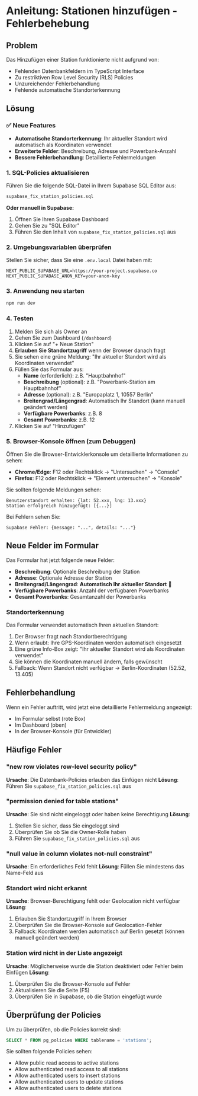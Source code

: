 # Anleitung: Stationen hinzufügen - Fehlerbehebung

## Problem
Das Hinzufügen einer Station funktionierte nicht aufgrund von:
- Fehlenden Datenbankfeldern im TypeScript Interface
- Zu restriktiven Row Level Security (RLS) Policies
- Unzureichender Fehlerbehandlung
- Fehlende automatische Standorterkennung

## Lösung

### ✅ Neue Features
- **Automatische Standorterkennung**: Ihr aktueller Standort wird automatisch als Koordinaten verwendet
- **Erweiterte Felder**: Beschreibung, Adresse und Powerbank-Anzahl
- **Bessere Fehlerbehandlung**: Detaillierte Fehlermeldungen

### 1. SQL-Policies aktualisieren

Führen Sie die folgende SQL-Datei in Ihrem Supabase SQL Editor aus:

```bash
supabase_fix_station_policies.sql
```

**Oder manuell in Supabase:**

1. Öffnen Sie Ihren Supabase Dashboard
2. Gehen Sie zu "SQL Editor"
3. Führen Sie den Inhalt von `supabase_fix_station_policies.sql` aus

### 2. Umgebungsvariablen überprüfen

Stellen Sie sicher, dass Sie eine `.env.local` Datei haben mit:

```env
NEXT_PUBLIC_SUPABASE_URL=https://your-project.supabase.co
NEXT_PUBLIC_SUPABASE_ANON_KEY=your-anon-key
```

### 3. Anwendung neu starten

```bash
npm run dev
```

### 4. Testen

1. Melden Sie sich als Owner an
2. Gehen Sie zum Dashboard (`/dashboard`)
3. Klicken Sie auf "+ Neue Station"
4. **Erlauben Sie Standortzugriff** wenn der Browser danach fragt
5. Sie sehen eine grüne Meldung: "Ihr aktueller Standort wird als Koordinaten verwendet"
6. Füllen Sie das Formular aus:
   - **Name** (erforderlich): z.B. "Hauptbahnhof"
   - **Beschreibung** (optional): z.B. "Powerbank-Station am Hauptbahnhof"
   - **Adresse** (optional): z.B. "Europaplatz 1, 10557 Berlin"
   - **Breitengrad/Längengrad**: Automatisch Ihr Standort (kann manuell geändert werden)
   - **Verfügbare Powerbanks**: z.B. 8
   - **Gesamt Powerbanks**: z.B. 12
7. Klicken Sie auf "Hinzufügen"

### 5. Browser-Konsole öffnen (zum Debuggen)

Öffnen Sie die Browser-Entwicklerkonsole um detaillierte Informationen zu sehen:
- **Chrome/Edge**: F12 oder Rechtsklick → "Untersuchen" → "Console"
- **Firefox**: F12 oder Rechtsklick → "Element untersuchen" → "Konsole"

Sie sollten folgende Meldungen sehen:
```
Benutzerstandort erhalten: {lat: 52.xxx, lng: 13.xxx}
Station erfolgreich hinzugefügt: [{...}]
```

Bei Fehlern sehen Sie:
```
Supabase Fehler: {message: "...", details: "..."}
```

## Neue Felder im Formular

Das Formular hat jetzt folgende neue Felder:

- **Beschreibung**: Optionale Beschreibung der Station
- **Adresse**: Optionale Adresse der Station
- **Breitengrad/Längengrad**: **Automatisch Ihr aktueller Standort** 📍
- **Verfügbare Powerbanks**: Anzahl der verfügbaren Powerbanks
- **Gesamt Powerbanks**: Gesamtanzahl der Powerbanks

### Standorterkennung

Das Formular verwendet automatisch Ihren aktuellen Standort:
1. Der Browser fragt nach Standortberechtigung
2. Wenn erlaubt: Ihre GPS-Koordinaten werden automatisch eingesetzt
3. Eine grüne Info-Box zeigt: "Ihr aktueller Standort wird als Koordinaten verwendet"
4. Sie können die Koordinaten manuell ändern, falls gewünscht
5. Fallback: Wenn Standort nicht verfügbar → Berlin-Koordinaten (52.52, 13.405)

## Fehlerbehandlung

Wenn ein Fehler auftritt, wird jetzt eine detaillierte Fehlermeldung angezeigt:
- Im Formular selbst (rote Box)
- Im Dashboard (oben)
- In der Browser-Konsole (für Entwickler)

## Häufige Fehler

### "new row violates row-level security policy"
**Ursache**: Die Datenbank-Policies erlauben das Einfügen nicht
**Lösung**: Führen Sie `supabase_fix_station_policies.sql` aus

### "permission denied for table stations"
**Ursache**: Sie sind nicht eingeloggt oder haben keine Berechtigung
**Lösung**: 
1. Stellen Sie sicher, dass Sie eingeloggt sind
2. Überprüfen Sie ob Sie die Owner-Rolle haben
3. Führen Sie `supabase_fix_station_policies.sql` aus

### "null value in column violates not-null constraint"
**Ursache**: Ein erforderliches Feld fehlt
**Lösung**: Füllen Sie mindestens das Name-Feld aus

### Standort wird nicht erkannt
**Ursache**: Browser-Berechtigung fehlt oder Geolocation nicht verfügbar
**Lösung**:
1. Erlauben Sie Standortzugriff in Ihrem Browser
2. Überprüfen Sie die Browser-Konsole auf Geolocation-Fehler
3. Fallback: Koordinaten werden automatisch auf Berlin gesetzt (können manuell geändert werden)

### Station wird nicht in der Liste angezeigt
**Ursache**: Möglicherweise wurde die Station deaktiviert oder Fehler beim Einfügen
**Lösung**:
1. Überprüfen Sie die Browser-Konsole auf Fehler
2. Aktualisieren Sie die Seite (F5)
3. Überprüfen Sie in Supabase, ob die Station eingefügt wurde

## Überprüfung der Policies

Um zu überprüfen, ob die Policies korrekt sind:

```sql
SELECT * FROM pg_policies WHERE tablename = 'stations';
```

Sie sollten folgende Policies sehen:
- Allow public read access to active stations
- Allow authenticated read access to all stations
- Allow authenticated users to insert stations
- Allow authenticated users to update stations
- Allow authenticated users to delete stations


